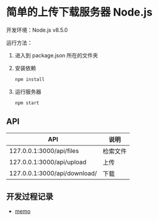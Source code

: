 # 简单的上传下载服务器 Node.js

开发环境：Node.js v8.5.0

运行方法：

1. 进入到 package.json 所在的文件夹
2. 安装依赖

    ```sh
    npm install
    ```

3. 运行服务器

    ```sh
    npm start
    ```

## API

API | 说明
--- | ---
127.0.0.1:3000/api/files | 检索文件
127.0.0.1:3000/api/upload | 上传
127.0.0.1:3000/api/download/<file name> | 下载


## 开发过程记录

- [memo](./memo.md)

